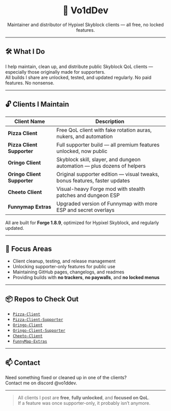 <h1 align="center">🍕 Vo1dDev</h1>
<p align="center">Maintainer and distributor of Hypixel Skyblock clients — all free, no locked features.</p>

---

## 🛠️ What I Do

I help maintain, clean up, and distribute public Skyblock QoL clients — especially those originally made for supporters.  
All builds I share are unlocked, tested, and updated regularly. No paid features. No nonsense.

---

## 🔓 Clients I Maintain

| Client Name               | Description                                                                 |
|---------------------------|-----------------------------------------------------------------------------|
| **Pizza Client**           | Free QoL client with fake rotation auras, nukers, and automation            |
| **Pizza Client Supporter** | Full supporter build — all premium features unlocked, now public            |
| **Oringo Client**          | Skyblock skill, slayer, and dungeon automation — plus dozens of helpers     |
| **Oringo Client Supporter**| Original supporter edition — visual tweaks, bonus features, faster updates  |
| **Cheeto Client**          | Visual-heavy Forge mod with stealth patches and dungeon ESP                 |
| **Funnymap Extras**       | Upgraded version of Funnymap with more ESP and secret overlays              |

All are built for **Forge 1.8.9**, optimized for Hypixel Skyblock, and regularly updated.

---

## 🧩 Focus Areas

- Client cleanup, testing, and release management  
- Unlocking supporter-only features for public use  
- Maintaining GitHub pages, changelogs, and readmes  
- Providing builds with **no trackers**, **no paywalls**, and **no locked menus**

---

## 📦 Repos to Check Out

- [`Pizza-Client`](https://github.com/Vo1dDev/Pizza-Client)
- [`Pizza-Client-Supporter`](https://github.com/Vo1dDev/Pizza-Client-Supporter)
- [`Oringo-Client`](https://github.com/Vo1dDev/OringoClient)
- [`Oringo-Client-Supporter`](https://github.com/Vo1dDev/OringoClient-Supporter)
- [`Cheeto-Client`](https://github.com/Vo1dDev/Cheeto-Client)
- [`FunnyMap-Extras`](https://github.com/Vo1dDev/FunnyMap-Extras)

---

## 📫 Contact

Need something fixed or cleaned up in one of the clients?  
Contact me on discord @vo1ddev.

---

> All clients I post are **free**, **fully unlocked**, and **focused on QoL**.  
> If a feature was once supporter-only, it probably isn’t anymore.
